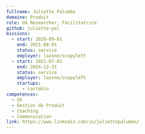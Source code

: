```yaml
---
fullname: Juliette Palumbo
domaine: Produit
role: UX Researcher, Facilitatrice
github: juliette-pal
missions:
  - start: 2020-09-01
    end: 2021-08-01
    status: service
    employer: lazone/scopyleft
  - start: 2021-07-01
    end: 2024-12-31
    status: service
    employer: lazone/scopyleft
    startups:
      - cartobio
competences:
  - UX
  - Gestion de Produit
  - Coaching
  - Communication
link: https://www.linkedin.com/in/juliettepalumbo/
---
```


